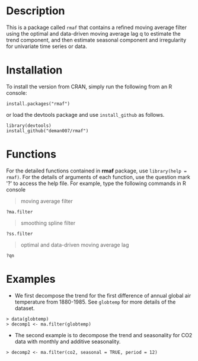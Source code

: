 # Description
This is a package called `rmaf` that contains a refined moving average filter using the optimal and data-driven moving average lag q to estimate the trend component, and then estimate seasonal component and irregularity for univariate time series or data.

# Installation
To install the version from CRAN, simply run the following from an R console:
```
install.packages("rmaf")
```
or load the devtools package and use `install_github` as follows.
```
library(devtools)
install_github("deman007/rmaf")
```

# Functions
For the detailed functions contained in **rmaf** package, use `library(help = rmaf)`. For the details of arguments of each function, use the question mark '?' to access the help file. For example, type the following commands in R console
> moving average filter
```
?ma.filter
```
> smoothing spline filter
```
?ss.filter
```
> optimal and data-driven moving average lag
```
?qn
```

# Examples
- We first decompose the trend for the first difference of annual global air temperature from 1880-1985. See `globtemp` for more details of the dataset.
```
> data(globtemp)
> decomp1 <- ma.filter(globtemp)
```
- The second example is to decompose the trend and seasonality for CO2 data with monthly and additive seasonality.
```
> decomp2 <- ma.filter(co2, seasonal = TRUE, period = 12)
```
